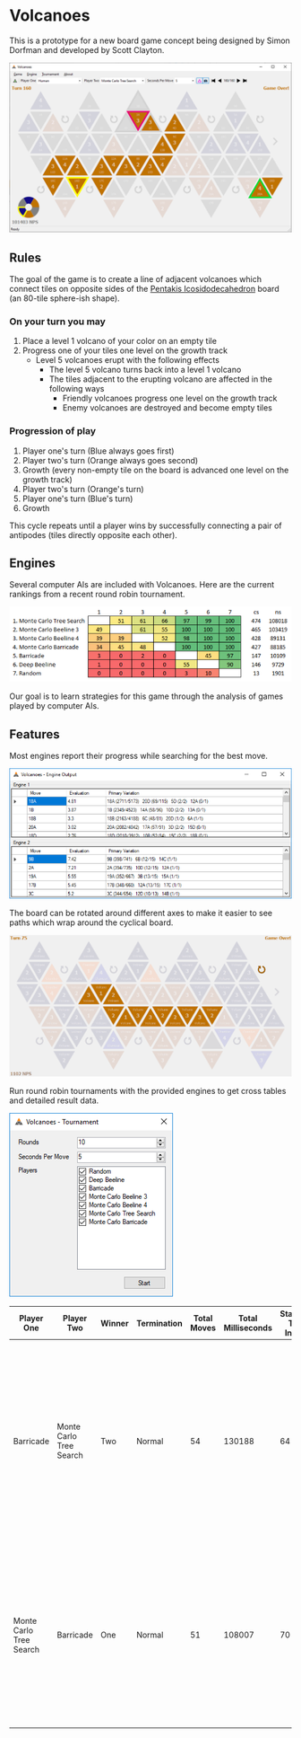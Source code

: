 # Volcanoes
This is a prototype for a new board game concept being designed by Simon Dorfman and developed by Scott Clayton.

![Board Concept](Concept/History/z-history-20200125.png)

## Rules
The goal of the game is to create a line of adjacent volcanoes which connect tiles on 
opposite sides of the [Pentakis Icosidodecahedron](https://en.wikipedia.org/wiki/Pentakis_icosidodecahedron) board (an 80-tile sphere-ish shape).

### On your turn you may
1. Place a level 1 volcano of your color on an empty tile
2. Progress one of your tiles one level on the growth track
   * Level 5 volcanoes erupt with the following effects
      * The level 5 volcano turns back into a level 1 volcano
      * The tiles adjacent to the erupting volcano are affected in the following ways
         * Friendly volcanoes progress one level on the growth track
         * Enemy volcanoes are destroyed and become empty tiles

### Progression of play
1. Player one's turn (Blue always goes first)
2. Player two's turn (Orange always goes second)
3. Growth (every non-empty tile on the board is advanced one level on the growth track)
4. Player two's turn (Orange's turn)
5. Player one's turn (Blue's turn)
6. Growth

This cycle repeats until a player wins by successfully connecting a pair of antipodes (tiles directly opposite each other). 

## Engines
Several computer AIs are included with Volcanoes. Here are the current rankings from a recent round robin tournament.

![Engine Cross Table](Concept/History/z-history-20190101.png)

Our goal is to learn strategies for this game through the analysis of games played by computer AIs.

## Features
Most engines report their progress while searching for the best move.

![Engine Output](Concept/History/z-history-20181231c.png)

The board can be rotated around different axes to make it easier to see paths which wrap around the cyclical board.

![Board Rotation](Concept/History/z-history-20181231b.gif)

Run round robin tournaments with the provided engines to get cross tables and detailed result data.

![Board Rotation](Concept/History/z-history-20181231d.png)

Player One | Player Two | Winner | Termination | Total Moves | Total Milliseconds | Starting Tile Index | Transcript
--- | --- | --- | --- | --- | --- | --- | ---
Barricade | Monte Carlo Tree Search | Two | Normal | 54 | 130188 | 64 | 17A 18D G 10C 10A G 5D 20D G 8B 8A G 13D 4C G 2B 2A G 3B 3A G 11C 3C G 15D 20B G 18C 18B G 19A 18D G 2C 19B G 19D 14C G 20D 20C G 12A 7D G 7A 10B G 7C 3D G 7A 4B G
Monte Carlo Tree Search | Barricade | One | Normal | 51 | 108007 | 70 | 18C 13B G 18A 6B G 9B 9A G 14D 16D G 9D 13C G 14B 1A G 3B 3A G 17A 20A G 12A 12C G 4D 3D G 5B 16C G 8A 17D G 1B 8B G 10A 7A G 1C 19B G 15D 16B G 4B 11B G

